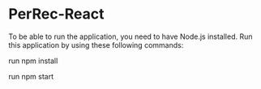 # PerRec-React

To be able to run the application, you need to have Node.js installed. Run this application by using these following commands: <br/>

run npm install 

run npm start
